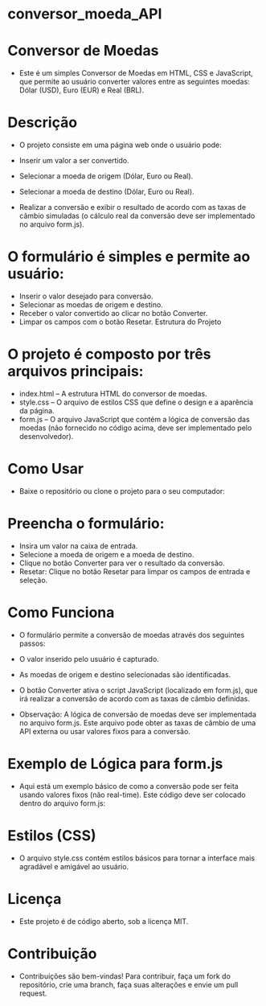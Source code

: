 # conversor_moeda_API
# Conversor de Moedas 
* Este é um simples Conversor de Moedas em HTML, CSS e JavaScript, que permite ao usuário converter valores entre as seguintes moedas: Dólar (USD), Euro (EUR) e Real (BRL).

# Descrição
* O projeto consiste em uma página web onde o usuário pode:

* Inserir um valor a ser convertido.
* Selecionar a moeda de origem (Dólar, Euro ou Real).
* Selecionar a moeda de destino (Dólar, Euro ou Real).
* Realizar a conversão e exibir o resultado de acordo com as taxas de câmbio simuladas (o cálculo real da conversão deve ser implementado no arquivo form.js).
# O formulário é simples e permite ao usuário:

* Inserir o valor desejado para conversão.
* Selecionar as moedas de origem e destino.
* Receber o valor convertido ao clicar no botão Converter.
* Limpar os campos com o botão Resetar.
Estrutura do Projeto
# O projeto é composto por três arquivos principais:

* index.html – A estrutura HTML do conversor de moedas.
* style.css – O arquivo de estilos CSS que define o design e a aparência da página.
* form.js – O arquivo JavaScript que contém a lógica de conversão das moedas (não fornecido no código acima, deve ser implementado pelo desenvolvedor).
# Como Usar
* Baixe o repositório ou clone o projeto para o seu computador:



# Preencha o formulário:

* Insira um valor na caixa de entrada.
* Selecione a moeda de origem e a moeda de destino.
* Clique no botão Converter para ver o resultado da conversão.
* Resetar: Clique no botão Resetar para limpar os campos de entrada e seleção.

# Como Funciona
* O formulário permite a conversão de moedas através dos seguintes passos:

* O valor inserido pelo usuário é capturado.
* As moedas de origem e destino selecionadas são identificadas.
* O botão Converter ativa o script JavaScript (localizado em form.js), que irá realizar a conversão de acordo com as taxas de câmbio definidas.
* Observação: A lógica de conversão de moedas deve ser implementada no arquivo form.js. Este arquivo pode obter as taxas de câmbio de uma API externa ou usar valores fixos para a conversão.

# Exemplo de Lógica para form.js
* Aqui está um exemplo básico de como a conversão pode ser feita usando valores fixos (não real-time). Este código deve ser colocado dentro do arquivo form.js:


# Estilos (CSS)
* O arquivo style.css contém estilos básicos para tornar a interface mais agradável e amigável ao usuário.

# Licença
* Este projeto é de código aberto, sob a licença MIT.

# Contribuição
* Contribuições são bem-vindas! Para contribuir, faça um fork do repositório, crie uma branch, faça suas alterações e envie um pull request.

